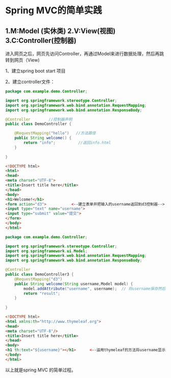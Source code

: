 <h1> Spring MVC的简单实践</h1>

<h2> 1.M:Model (实休类)
    2.V:View(视图)
    3.C:Controller(控制器)</h2>

进入网页之后，网页先访问Controller，再通过Model来进行数据处理，然后再跳转到网页（View)

1、建立spring boot start 项目

2、建立controller文件：

~~~java
package com.example.demo.Controller;

import org.springframework.stereotype.Controller;
import org.springframework.web.bind.annotation.RequestMapping;
import org.springframework.web.bind.annotation.ResponseBody;

@Controller        //控制器声明
public class DemoController {

	@RequestMapping("hello")   //方法路径              
	public String welcome() {
		return "info";          //返回info.html
	}
	
}
~~~

~~~html
<!DOCTYPE html>
<html>
<head>
<meta charset="UTF-8">
<title>Insert title here</title>
</head>
<body>
<h1>Welcome!</h1>
<form action="d3">           <--建立表单并把输入的username返回到d3控制器-->
<input type="text" name="username">
<input type="submit" value="提交">
</form>
</body>
</html>
~~~

~~~java
package com.example.demo.Controller;

import org.springframework.stereotype.Controller;
import org.springframework.ui.Model;
import org.springframework.web.bind.annotation.RequestMapping;
import org.springframework.web.bind.annotation.ResponseBody;

@Controller
public class DemoController3 {
    @RequestMapping("d3")
	public String welcome(String username,Model model) {
		model.addAttribute("username", username);  // 将username保存然后返回result.html显示
		return "result";
	}
	
}
~~~

~~~html
<!DOCTYPE html>
<html xmlns:th="http://www.thymeleaf.org">
<head>
<meta charset="UTF-8"/>
<title>Insert title here</title>
</head>
<body>
<h1 th:text="${username}"></h1>      <--运用thymeleaf的方法将username显示在新的网页-->
</body>
</html>
~~~

以上就是spring MVC 的简单过程。
